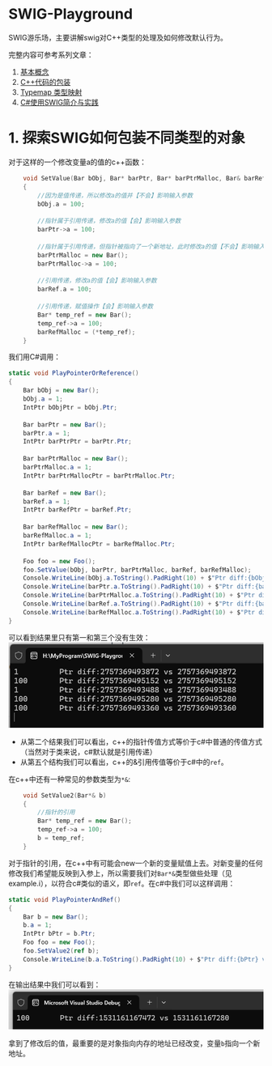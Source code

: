 # SWIG-Playground
SWIG游乐场，主要讲解swig对C++类型的处理及如何修改默认行为。<br/>

完整内容可参考系列文章：
1.  [基本概念](https://blog.csdn.net/catshitone/category_12272201.html)
2.  [C++代码的包装](https://catshitone.blog.csdn.net/article/details/129895200)
3.  [Typemap 类型映射](https://catshitone.blog.csdn.net/article/details/129896510)
4.  [C#使用SWIG简介与实践](https://catshitone.blog.csdn.net/article/details/129899584)


# 1. 探索SWIG如何包装不同类型的对象
对于这样的一个修改变量a的值的c++函数：
```cpp
	void SetValue(Bar bObj, Bar* barPtr, Bar* barPtrMalloc, Bar& barRef, Bar& barRefMalloc)
	{
		//因为是值传递，所以修改a的值并【不会】影响输入参数
		bObj.a = 100;

		//指针属于引用传递，修改a的值【会】影响输入参数
		barPtr->a = 100;

		//指针属于引用传递，但指针被指向了一个新地址，此时修改a的值【不会】影响输入参数
		barPtrMalloc = new Bar();
		barPtrMalloc->a = 100;

		//引用传递，修改a的值【会】影响输入参数
		barRef.a = 100;

		//引用传递，赋值操作【会】影响输入参数
		Bar* temp_ref = new Bar();
		temp_ref->a = 100;
		barRefMalloc = (*temp_ref);
	}
```
我们用C#调用：
```csharp
static void PlayPointerOrReference()
{
    Bar bObj = new Bar();
    bObj.a = 1;
    IntPtr bObjPtr = bObj.Ptr;

    Bar barPtr = new Bar();
    barPtr.a = 1;
    IntPtr barPtrPtr = barPtr.Ptr;

    Bar barPtrMalloc = new Bar();
    barPtrMalloc.a = 1;
    IntPtr barPtrMallocPtr = barPtrMalloc.Ptr;

    Bar barRef = new Bar();
    barRef.a = 1;
    IntPtr barRefPtr = barRef.Ptr;

    Bar barRefMalloc = new Bar();
    barRefMalloc.a = 1;
    IntPtr barRefMallocPtr = barRefMalloc.Ptr;

    Foo foo = new Foo();
    foo.SetValue(bObj, barPtr, barPtrMalloc, barRef, barRefMalloc);
    Console.WriteLine(bObj.a.ToString().PadRight(10) + $"Ptr diff:{bObjPtr} vs {bObj.Ptr}");
    Console.WriteLine(barPtr.a.ToString().PadRight(10) + $"Ptr diff:{barPtrPtr} vs {barPtr.Ptr}");
    Console.WriteLine(barPtrMalloc.a.ToString().PadRight(10) + $"Ptr diff:{barPtrMallocPtr} vs {barPtrMalloc.Ptr}");
    Console.WriteLine(barRef.a.ToString().PadRight(10) + $"Ptr diff:{barRefPtr} vs {barRef.Ptr}");
    Console.WriteLine(barRefMalloc.a.ToString().PadRight(10) + $"Ptr diff:{barRefMallocPtr} vs {barRefMalloc.Ptr}");
}
```
可以看到结果里只有第一和第三个没有生效：
![ptr_ref](https://github.com/Guyiming/SWIG-Playground/blob/main/Pics/ptr_or_ref.png)

- 从第二个结果我们可以看出，c++的指针传值方式等价于c#中普通的传值方式（当然对于类来说，c#默认就是引用传递）
- 从第五个结构我们可以看出，c++的&引用传值等价于c#中的`ref`。

在c++中还有一种常见的参数类型为`*&`:
```cpp
	void SetValue2(Bar*& b)
	{
		//指针的引用
		Bar* temp_ref = new Bar();
		temp_ref->a = 100;
		b = temp_ref;
	}
```
对于指针的引用，在c++中有可能会new一个新的变量赋值上去。对新变量的任何修改我们希望能反映到入参上，所以需要我们对`Bar*&`类型做些处理（见example.i），以符合c#类似的语义，即`ref`。在c#中我们可以这样调用：
```csharp
static void PlayPointerAndRef()
{
    Bar b = new Bar();
    b.a = 1;
    IntPtr bPtr = b.Ptr;
    Foo foo = new Foo();
    foo.SetValue2(ref b);
    Console.WriteLine(b.a.ToString().PadRight(10) + $"Ptr diff:{bPtr} vs {b.Ptr}");
}
```
在输出结果中我们可以看到：
![ptr_ref](https://github.com/Guyiming/SWIG-Playground/blob/main/Pics/ptr_and_ref.png)

拿到了修改后的值，最重要的是对象指向内存的地址已经改变，变量`b`指向一个新地址。













